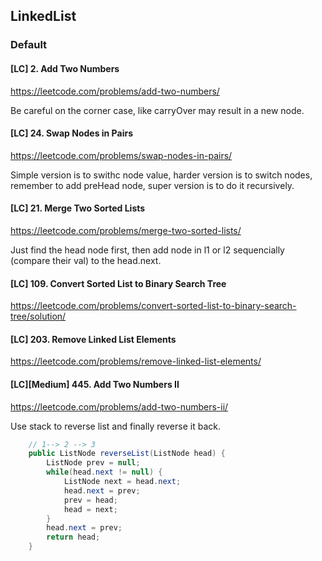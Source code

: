 ## LinkedList
### Default
#### [LC] 2. Add Two Numbers
https://leetcode.com/problems/add-two-numbers/

Be careful on the corner case, like carryOver may result in a new node.


#### [LC] 24. Swap Nodes in Pairs
https://leetcode.com/problems/swap-nodes-in-pairs/

Simple version is to swithc node value, harder version is to switch nodes, remember to add preHead node, super version is to do it recursively.


#### [LC] 21. Merge Two Sorted Lists
https://leetcode.com/problems/merge-two-sorted-lists/

Just find the head node first, then add node in l1 or l2 sequencially (compare their val) to the head.next.


#### [LC] 109. Convert Sorted List to Binary Search Tree
https://leetcode.com/problems/convert-sorted-list-to-binary-search-tree/solution/

#### [LC] 203. Remove Linked List Elements
https://leetcode.com/problems/remove-linked-list-elements/

#### [LC][Medium] 445. Add Two Numbers II
https://leetcode.com/problems/add-two-numbers-ii/

Use stack to reverse list and finally reverse it back.

```java
    // 1--> 2 --> 3
    public ListNode reverseList(ListNode head) {
        ListNode prev = null;
        while(head.next != null) {
            ListNode next = head.next;
            head.next = prev;
            prev = head;
            head = next;
        }
        head.next = prev;
        return head;
    }
```